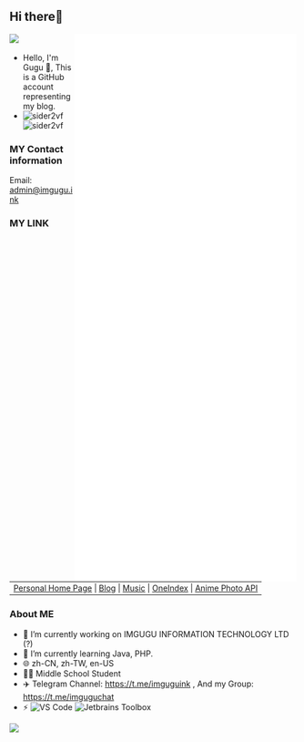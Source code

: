 ## Hi there👋

<a href="https://github.com/sider2vf"><img src="https://avatars.githubusercontent.com/u/116246824?v=4" height=120 /><img align="right" width="390" src="https://github.com/sider2vf/sider2vf/blob/main/github-metrics.svg"></a> 

- Hello, I'm Gugu 👋, This is a GitHub account representing my blog.
- ![sider2vf](https://komarev.com/ghpvc/?username=sider2vf) ![sider2vf](https://visitor-badge.deta.dev/badge?page_id=sider2vf.profile)


### MY Contact information
 
Email: admin@imgugu.ink

### MY LINK
<table><tr><td><a href="https://imgugu.ink">Personal Home Page</a> |
<a href="https://blog.imgugu.ink">Blog</a> |
<a href="https://music.imgugu.ink/">Music</a> |
<a href="https://cloud.imgugu.ink/">OneIndex</a> |
<a href="https://moe.imgugu.ink/">Anime Photo API</a></td></tr></table>

### About ME
- 🔭 I’m currently working on IMGUGU INFORMATION TECHNOLOGY LTD (?)
- 🌱 I’m currently learning Java, PHP.
- 🌐 zh-CN, zh-TW, en-US
- 👨‍🎓 Middle School Student
- ✈️ Telegram Channel: https://t.me/imguguink , And my Group: https://t.me/imguguchat
- ⚡ ![VS Code](http://img.shields.io/badge/-VS%20Code-007ACC?style=flat-square&logo=visual-studio-code&logoColor=ffffff) ![Jetbrains Toolbox](https://img.shields.io/badge/Jetbrains-Toolbox-007ACC?style=flat-square&logo=intellij-idea&logoColor=ffffff) 

<img align="left" width="440" src="https://streak-stats.demolab.com?user=sider2vf&hide_border=true">
